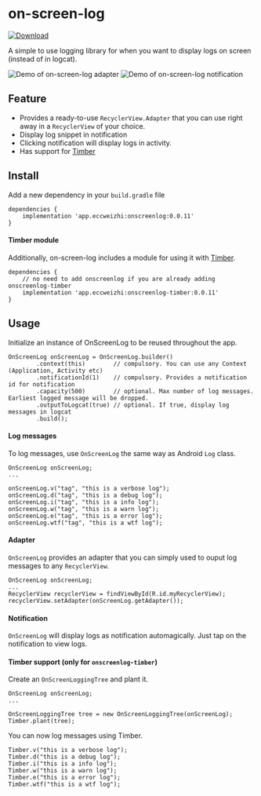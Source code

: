 on-screen-log
==================
[ ![Download](https://api.bintray.com/packages/ecc-weizhi/maven/on-screen-log/images/download.svg) ](https://bintray.com/ecc-weizhi/maven/on-screen-log/_latestVersion)

A simple to use logging library for when you want to display logs on screen (instead of in logcat).

![Demo of on-screen-log adapter](../master/siteassets/adapter.gif "on-screen-log adapter") ![Demo of on-screen-log notification](../master/siteassets/notification.gif "on-screen-log notification")

## Feature
- Provides a ready-to-use `RecyclerView.Adapter` that you can use right away in a `RecyclerView` of your choice. 
- Display log snippet in notification
- Clicking notification will display logs in activity.
- Has support for [Timber](https://github.com/JakeWharton/timber)

## Install
Add a new dependency in your `build.gradle` file
```
dependencies {
    implementation 'app.eccweizhi:onscreenlog:0.0.11'
}
```

#### Timber module
Additionally, on-screen-log includes a module for using it with [Timber](https://github.com/JakeWharton/timber).
```
dependencies {
    // no need to add onscreenlog if you are already adding onscreenlog-timber
    implementation 'app.eccweizhi:onscreenlog-timber:0.0.11'
}
```

## Usage

Initialize an instance of OnScreenLog to be reused throughout the app.
```
OnScreenLog onScreenLog = OnScreenLog.builder()
        .context(this)        // compulsory. You can use any Context (Application, Activity etc)
        .notificationId(1)    // compulsory. Provides a notification id for notification
        .capacity(500)        // optional. Max number of log messages. Earliest logged message will be dropped.
        .outputToLogcat(true) // optional. If true, display log messages in logcat
        .build();
```

#### Log messages
To log messages, use `OnScreenLog` the same way as Android `Log` class.
```
OnScreenLog onScreenLog;
...

onScreenLog.v("tag", "this is a verbose log");
onScreenLog.d("tag", "this is a debug log");
onScreenLog.i("tag", "this is a info log");
onScreenLog.w("tag", "this is a warn log");
onScreenLog.e("tag", "this is a error log");
onScreenLog.wtf("tag", "this is a wtf log");
```

#### Adapter
`OnScreenLog` provides an adapter that you can simply used to ouput log messages to any `RecyclerView`.
```
OnScreenLog onScreenLog;
...
RecyclerView recyclerView = findViewById(R.id.myRecyclerView);
recyclerView.setAdapter(onScreenLog.getAdapter());
```

#### Notification
`OnScreenLog` will display logs as notification automagically. Just tap on the notification to view logs.

#### Timber support (only for `onscreenlog-timber`)
Create an `OnScreenLoggingTree` and plant it.
```
OnScreenLog onScreenLog;
...

OnScreenLoggingTree tree = new OnScreenLoggingTree(onScreenLog);
Timber.plant(tree);
```

You can now log messages using Timber.
```
Timber.v("this is a verbose log");
Timber.d("this is a debug log");
Timber.i("this is a info log");
Timber.w("this is a warn log");
Timber.e("this is a error log");
Timber.wtf("this is a wtf log");
```
